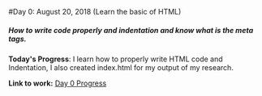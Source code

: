 #Day 0: August 20, 2018 (Learn the basic of HTML)
##### How to write code properly and indentation and know what is the meta tags.

**Today's Progress**: I learn how to properly write HTML code and Indentation, I also created index.html for my output of my research.

**Link to work:**
[Day 0 Progress](https://github.com/jamesmonsarvas/1-100DaysOfCode/blob/master/days/0/source/index.html)